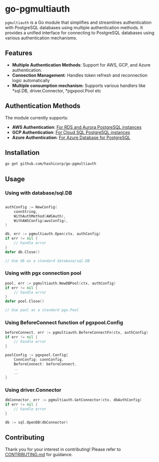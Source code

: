 # go-pgmultiauth

`pgmultiauth` is a Go module that simplifies and streamlines authentication with PostgreSQL databases using multiple authentication methods. It provides a unified interface for connecting to PostgreSQL databases using various authentication mechanisms.

## Features

- **Multiple Authentication Methods**: Support for AWS, GCP, and Azure authentication.
- **Connection Management**: Handles token refresh and reconnection logic automatically
- **Multiple consumption mechanism**: Supports various handlers like *sql.DB, driver.Connector, *pgxpool.Pool etc

## Authentication Methods

The module currently supports:

- **AWS  Authentication**: [For RDS and Aurora PostgreSQL instances](https://docs.aws.amazon.com/AmazonRDS/latest/UserGuide/UsingWithRDS.IAMDBAuth.html)
- **GCP Authentication**: [For Cloud SQL PostgreSQL instances](https://cloud.google.com/sql/docs/postgres/iam-authentication)
- **Azure Authentication**: [For Azure Database for PostgreSQL](https://learn.microsoft.com/en-us/azure/postgresql/flexible-server/how-to-connect-with-managed-identity)

## Installation

```bash
go get github.com/hashicorp/go-pgmultiauth
```


## Usage

### Using with database/sql.DB

```go

authConfig := NewConfig(
    connString,
    WithAuthMethod(AWSAuth),
    WithAWSConfig(awsConfig),
)

db, err := pgmultiauth.Open(ctx, authConfig)
if err != nil {
    // handle error
}
defer db.Close()

// Use db as a standard database/sql.DB
```

### Using with pgx connection pool
```go
pool, err := pgmultiauth.NewDBPool(ctx, authConfig)
if err != nil {
    // handle error
}
defer pool.Close()

// Use pool as a standard pgx.Pool
```

### Using BeforeConnect function of pgxpool.Config
```go
beforeConnect, err := pgmultiauth.BeforeConnectFn(ctx, authConfig)
if err != nil {
    // handle error
}

poolConfig := pgxpool.Config{
    ConnConfig: connConfig,
    BeforeConnect: beforeConnect,
    ..
    ..
}
```

### Using driver.Connector

```go
dbConnector, err := pgmultiauth.GetConnector(ctx, dbAuthConfig)
if err != nil {
    // handle error
}

db := sql.OpenDB(dbConnector)
```

## Contributing

Thank you for your interest in contributing! Please refer to [CONTRIBUTING.md](https://github.com/hashicorp/go-pgmultiauth/blob/main/.github/CONTRIBUTING.md)
for guidance.